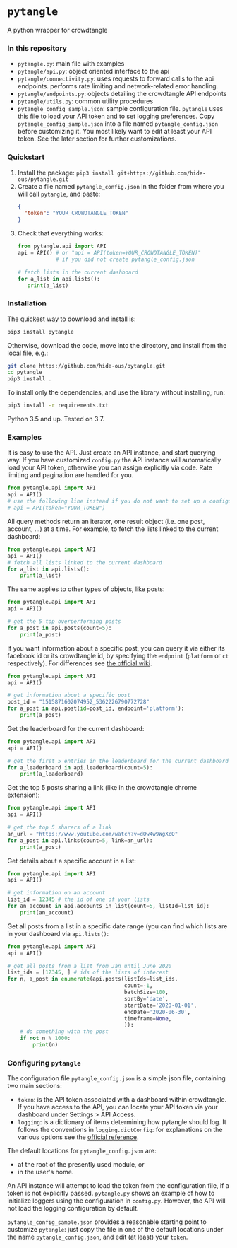 # `pytangle`
A python wrapper for crowdtangle 

### In this repository
- `pytangle.py`: main file with examples
- `pytangle/api.py`: object oriented interface to the api
- `pytangle/connectivity.py`: uses requests to forward calls to the api endpoints. performs rate limiting and network-related error handling.
- `pytangle/endpoints.py`: objects detailing the crowdtangle API endpoints 
- `pytangle/utils.py`: common utility procedures
- `pytangle_config_sample.json`: sample configuration file. `pytangle` uses this file to load your API token and to set logging 
preferences. Copy `pytangle_config_sample.json` into a file named `pytangle_config.json` before 
customizing it. You most likely want to edit at least your API token. See the later section for further customizations.      

### Quickstart
1. Install the package: `pip3 install git+https://github.com/hide-ous/pytangle.git`
2. Create a file named `pytangle_config.json` in the folder from where you will call `pytangle`, and paste: 
    ```json
    {
      "token": "YOUR_CROWDTANGLE_TOKEN"
    }
    ```
3. Check that everything works:
    ```python
    from pytangle.api import API
    api = API() # or "api = API(token=YOUR_CROWDTANGLE_TOKEN)" 
                # if you did not create pytangle_config.json
   
    # fetch lists in the current dashboard
    for a_list in api.lists():
       print(a_list)
    ```
### Installation
The quickest way to download and install is:

```bash
pip3 install pytangle
```

Otherwise, download the code, move into the directory, and install from the local file, e.g.:

```bash
git clone https://github.com/hide-ous/pytangle.git 
cd pytangle
pip3 install . 
```

To install only the dependencies, and use the library without installing,
run:

```bash
pip3 install -r requirements.txt
```

Python 3.5 and up. Tested on 3.7.


### Examples
It is easy to use the API. Just create an API instance, and start querying way. If you have customized `config.py` the 
 API instance will automatically load your API token, otherwise you can assign explicitly via code. Rate limiting and 
 pagination are handled for you. 
   
```python
from pytangle.api import API
api = API()
# use the following line instead if you do not want to set up a configuration file
# api = API(token="YOUR_TOKEN") 
```

All query methods return an iterator, one result object (i.e. one post, account, ...) at a time. For example, to fetch 
the lists linked to the current dashboard:  
```python
from pytangle.api import API
api = API()
# fetch all lists linked to the current dashboard
for a_list in api.lists():
    print(a_list)
```

The same applies to other types of objects, like posts: 
```python
from pytangle.api import API
api = API()

# get the 5 top overperforming posts
for a_post in api.posts(count=5):
    print(a_post)
```

If you want information about a specific post, you can query it via either its facebook id or its crowdtangle id, by
specifying the `endpoint` (`platform` or `ct` respectively). For differences see 
[the official wiki](https://github.com/CrowdTangle/API/wiki/Posts#get-postid).
```python
from pytangle.api import API
api = API()

# get information about a specific post
post_id = "1515871602074952_5362226790772728"
for a_post in api.post(id=post_id, endpoint='platform'):
    print(a_post)
```

Get the leaderboard for the current dashboard:
```python
from pytangle.api import API
api = API()

# get the first 5 entries in the leaderboard for the current dashboard
for a_leaderboard in api.leaderboard(count=5):
    print(a_leaderboard)
```

Get the top 5 posts sharing a link (like in the crowdtangle chrome extension):
```python
from pytangle.api import API
api = API()

# get the top 5 sharers of a link
an_url = "https://www.youtube.com/watch?v=dQw4w9WgXcQ"
for a_post in api.links(count=5, link=an_url):
    print(a_post)
```

Get details about a specific account in a list:

```python
from pytangle.api import API
api = API()

# get information on an account
list_id = 12345 # the id of one of your lists
for an_account in api.accounts_in_list(count=5, listId=list_id):
    print(an_account)
```

Get all posts from a list in a specific date range (you can find which lists are in your dashboard via `api.lists()`:
```python
from pytangle.api import API
api = API()

# get all posts from a list from Jan until June 2020
list_ids = [12345, ] # ids of the lists of interest
for n, a_post in enumerate(api.posts(listIds=list_ids,
                                     count=-1,
                                     batchSize=100,
                                     sortBy='date',
                                     startDate='2020-01-01',
                                     endDate='2020-06-30',
                                     timeframe=None,
                                     )):
    # do something with the post
    if not n % 1000:
        print(n)
```
### Configuring `pytangle`

The configuration file `pytangle_config.json` is a simple json file, containing two main sections:
- `token`: is the API token associated with a dashboard within crowdtangle. If you have access to
 the API, you can locate your API token via your dashboard under Settings > API Access.  
- `logging`: is a dictionary of items determining how pytangle should log. It follows the conventions
in `logging.dictConfig`: for explanations on the various options see the 
[official reference](https://docs.python.org/3/library/logging.config.html#dictionary-schema-details).

The default locations for `pytangle_config.json` are:
 - at the root of the presently used module, or 
 - in the user's home.
  
An API instance will attempt to load the token from the configuration file, if a token is not explicitly passed.
`pytangle.py` shows an example of how to initialize loggers using the configuration in `config.py`. However, the API
will not load the logging configuration by default.

`pytangle_config_sample.json` provides a reasonable starting point to customize `pytangle`: just copy the file 
in one of the default locations under the name `pytangle_config.json`, and edit (at least) your `token`.